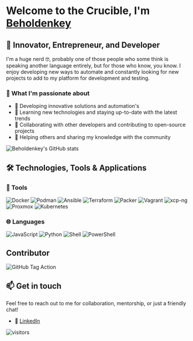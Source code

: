 # Welcome to the Crucible, I'm [Beholdenkey](https://github.com/beholdenkey)

## 🚀 Innovator, Entrepreneur, and Developer

I'm a huge nerd 🤓, probably one of those people who some think is speaking another language entirely, but for those who know, you know. I enjoy developing new ways to automate and constantly looking for new projects to add to my platform for development and testing.

### 🌟 What I'm passionate about

- 🔭 Developing innovative solutions and automation's
- 🌱 Learning new technologies and staying up-to-date with the latest trends
- 👯 Collaborating with other developers and contributing to open-source projects
- 🤔 Helping others and sharing my knowledge with the community

![Beholdenkey's GitHub stats](https://github-readme-stats.vercel.app/api?username=beholdenkey&show_icons=true&theme=radical)

## 🛠️ Technologies, Tools & Applications

### 🔧 Tools

![Docker](https://img.shields.io/badge/-Docker-2496ED?style=flat-square&logo=docker&logoColor=white)
![Podman](https://img.shields.io/badge/-Podman-8C1515?style=flat-square&logo=podman&logoColor=white)
![Ansible](https://img.shields.io/badge/-Ansible-EE0000?style=flat-square&logo=ansible&logoColor=white)
![Terraform](https://img.shields.io/badge/-Terraform-623CE4?style=flat-square&logo=terraform&logoColor=white)
![Packer](https://img.shields.io/badge/-Packer-623CE4?style=flat-square&logo=packer&logoColor=white)
![Vagrant](https://img.shields.io/badge/-Vagrant-1563FF?style=flat-square&logo=vagrant&logoColor=white)
![xcp-ng](https://img.shields.io/badge/-xcp--ng-FF6600?style=flat-square&logo=xcp-ng&logoColor=white)
![Proxmox](https://img.shields.io/badge/-Proxmox-E57000?style=flat-square&logo=proxmox&logoColor=white)
![Kubernetes](https://img.shields.io/badge/-Kubernetes-326CE5?style=flat-square&logo=kubernetes&logoColor=white)

### 🌐 Languages

![JavaScript](https://img.shields.io/badge/-JavaScript-F7DF1E?style=flat-square&logo=javascript&logoColor=black)
![Python](https://img.shields.io/badge/-Python-3776AB?style=flat-square&logo=python&logoColor=white)
![Shell](https://img.shields.io/badge/-Shell-4EAA25?style=flat-square&logo=gnu-bash&logoColor=white)
![PowerShell](https://img.shields.io/badge/-PowerShell-5391FE?style=flat-square&logo=powershell&logoColor=white)

## Contributor

![GitHub Tag Action](https://github.com/anothrNick/github-tag-action)

## 📫 Get in touch

Feel free to reach out to me for collaboration, mentorship, or just a friendly chat!

- 💼 [LinkedIn](https://www.linkedin.com/in/beholdenkey/)

![visitors](https://visitor-badge.laobi.icu/badge?page_id=beholdenkey.beholdenkey)
